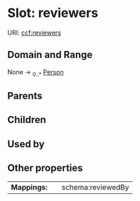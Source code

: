 
# Slot: reviewers



URI: [ccf:reviewers](http://purl.org/ccf/reviewers)


## Domain and Range

None &#8594;  <sub>0..\*</sub> [Person](Person.md)

## Parents


## Children


## Used by


## Other properties

|  |  |  |
| --- | --- | --- |
| **Mappings:** | | schema:reviewedBy |